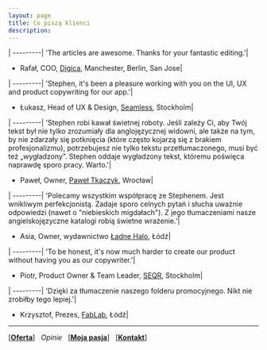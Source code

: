 ```yaml
---
layout: page
title: Co piszą klienci
description: 
---
```


|
---------|
'The articles are awesome. Thanks for your fantastic editing.'|
- Rafał, COO, [Digica](https://www.digica.com/blog.html), Manchester, Berlin, San Jose|

|
---------|
'Stephen, it's been a pleasure working with you on the UI, UX and product copywriting for our app.'|
- Łukasz, Head of UX & Design, [Seamless](), Stockholm|

|
---------|
'Stephen robi kawał świetnej roboty. Jeśli zależy Ci, aby Twój tekst był nie tylko zrozumiały dla anglojęzycznej widowni, ale także na tym, by nie zdarzały się potknięcia (które często kojarzą się z brakiem profesjonalizmu), potrzebujesz nie tylko tekstu przetłumaczonego, musi być też „wygładzony”. Stephen oddaje wygładzony tekst, któremu poświęca naprawdę sporo pracy. Warto.'|
- Paweł, Owner, [Paweł Tkaczyk](https://paweltkaczyk.com/), Wrocław| 

|
---------|
'Polecamy wszystkim współpracę ze Stephenem. Jest wnikliwym perfekcjonistą. Zadaje sporo celnych pytań i słucha uważnie odpowiedzi (nawet o "niebieskich migdałach"). Z jego tłumaczeniami nasze angielskojęzyczne katalogi robią świetne wrażenie.'|
- Asia, Owner, wydawnictwo [Ładne Halo](https://ladne-halo.pl/), Łódź|

| 
---------|
'To be honest, it's now much harder to create our product without having you as our copywriter.'|
- Piotr, Product Owner & Team Leader, [SEQR](), Stockholm|

|
---------|
'Dzięki za tłumaczenie naszego folderu promocyjnego. Nikt nie zrobiłby tego lepiej.'|
- Krzysztof, Prezes, [FabLab](https://fablablodz.org/), Łódź|

---

[[__Oferta__](https://smoothenglish.com)]  &#xA0; _Opinie_  &#xA0; [[__Moja pasja__](../pages/pasja.html)]  &#xA0; [[__Kontakt__](../pages/kontakt.html)]